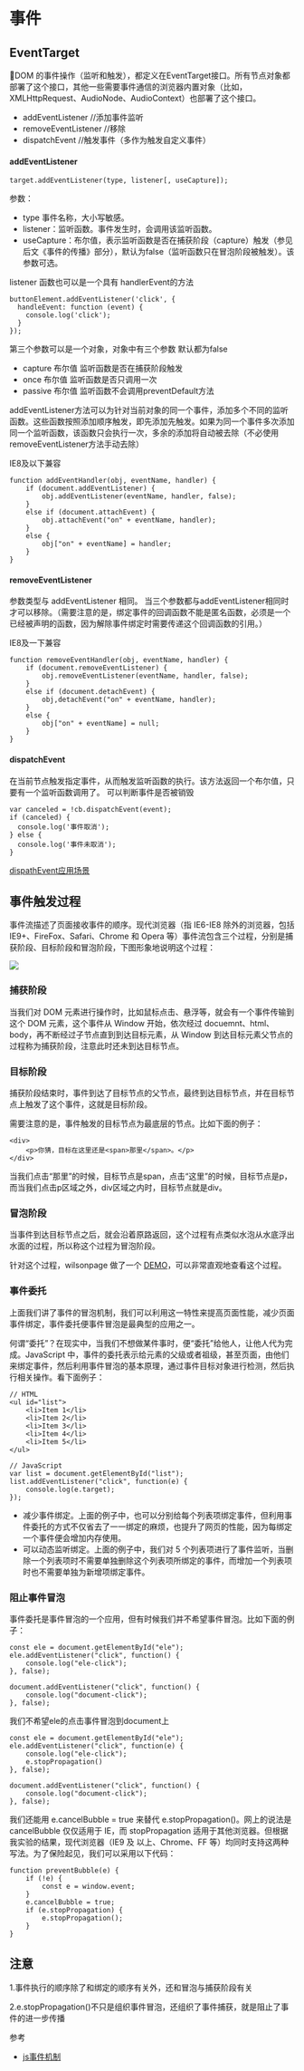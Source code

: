# 事件


## EventTarget

DOM 的事件操作（监听和触发），都定义在EventTarget接口。所有节点对象都部署了这个接口，其他一些需要事件通信的浏览器内置对象（比如，XMLHttpRequest、AudioNode、AudioContext）也部署了这个接口。

* addEventListener  //添加事件监听
* removeEventListener //移除
* dispatchEvent //触发事件（多作为触发自定义事件）

#### addEventListener

```
target.addEventListener(type, listener[, useCapture]);
```
参数：
* type 事件名称，大小写敏感。
* listener：监听函数。事件发生时，会调用该监听函数。
* useCapture：布尔值，表示监听函数是否在捕获阶段（capture）触发（参见后文《事件的传播》部分），默认为false（监听函数只在冒泡阶段被触发）。该参数可选。

listener 函数也可以是一个具有 handlerEvent的方法
```
buttonElement.addEventListener('click', {
  handleEvent: function (event) {
    console.log('click');
  }
});
```

第三个参数可以是一个对象，对象中有三个参数 默认都为false

* capture 布尔值  监听函数是否在捕获阶段触发
* once 布尔值 监听函数是否只调用一次
* passive 布尔值 监听函数不会调用preventDefault方法

addEventListener方法可以为针对当前对象的同一个事件，添加多个不同的监听函数。这些函数按照添加顺序触发，即先添加先触发。如果为同一个事件多次添加同一个监听函数，该函数只会执行一次，多余的添加将自动被去除（不必使用removeEventListener方法手动去除）

IE8及以下兼容

```
function addEventHandler(obj, eventName, handler) {
    if (document.addEventListener) {
        obj.addEventListener(eventName, handler, false);
    }
    else if (document.attachEvent) {
        obj.attachEvent("on" + eventName, handler);
    }    
    else {
        obj["on" + eventName] = handler;
    }
}
```

#### removeEventListener

参数类型与 addEventListener 相同。
当三个参数都与addEventListener相同时才可以移除。（需要注意的是，绑定事件的回调函数不能是匿名函数，必须是一个已经被声明的函数，因为解除事件绑定时需要传递这个回调函数的引用。）

IE8及一下兼容

```
function removeEventHandler(obj, eventName, handler) {
    if (document.removeEventListener) {
        obj.removeEventListener(eventName, handler, false);
    }
    else if (document.detachEvent) {
        obj,detachEvent("on" + eventName, handler);
    }
    else {
        obj["on" + eventName] = null;
    }
}
```

#### dispatchEvent

在当前节点触发指定事件，从而触发监听函数的执行。该方法返回一个布尔值，只要有一个监听函数调用了。
可以判断事件是否被销毁
```
var canceled = !cb.dispatchEvent(event);
if (canceled) {
  console.log('事件取消');
} else {
  console.log('事件未取消');
}
```
[dispathEvent应用场景](https://juejin.im/entry/5ad070b56fb9a028db591d49)


## 事件触发过程

事件流描述了页面接收事件的顺序。现代浏览器（指 IE6-IE8 除外的浏览器，包括 IE9+、FireFox、Safari、Chrome 和 Opera 等）事件流包含三个过程，分别是捕获阶段、目标阶段和冒泡阶段，下图形象地说明这个过程：

![](https://segmentfault.com/img/bVvdpE)

### 捕获阶段

当我们对 DOM 元素进行操作时，比如鼠标点击、悬浮等，就会有一个事件传输到这个 DOM 元素，这个事件从 Window 开始，依次经过 docuemnt、html、body，再不断经过子节点直到到达目标元素，从 Window 到达目标元素父节点的过程称为捕获阶段，注意此时还未到达目标节点。

### 目标阶段

捕获阶段结束时，事件到达了目标节点的父节点，最终到达目标节点，并在目标节点上触发了这个事件，这就是目标阶段。

需要注意的是，事件触发的目标节点为最底层的节点。比如下面的例子：
```
<div>
    <p>你猜，目标在这里还是<span>那里</span>。</p>
</div>
```
当我们点击“那里”的时候，目标节点是span，点击“这里”的时候，目标节点是p，而当我们点击p区域之外，div区域之内时，目标节点就是div。

### 冒泡阶段

当事件到达目标节点之后，就会沿着原路返回，这个过程有点类似水泡从水底浮出水面的过程，所以称这个过程为冒泡阶段。

针对这个过程，wilsonpage 做了一个 [DEMO](http://jsbin.com/exezex/4/edit?css,js,output)，可以非常直观地查看这个过程。

### 事件委托

上面我们讲了事件的冒泡机制，我们可以利用这一特性来提高页面性能，减少页面事件绑定，事件委托便事件冒泡是最典型的应用之一。

何谓“委托”？在现实中，当我们不想做某件事时，便“委托”给他人，让他人代为完成。JavaScript 中，事件的委托表示给元素的父级或者祖级，甚至页面，由他们来绑定事件，然后利用事件冒泡的基本原理，通过事件目标对象进行检测，然后执行相关操作。看下面例子：

```
// HTML
<ul id="list">
    <li>Item 1</li>
    <li>Item 2</li>
    <li>Item 3</li>
    <li>Item 4</li>
    <li>Item 5</li>
</ul>

// JavaScript
var list = document.getElementById("list");
list.addEventListener("click", function(e) {
    console.log(e.target);
});
```

* 减少事件绑定。上面的例子中，也可以分别给每个列表项绑定事件，但利用事件委托的方式不仅省去了一一绑定的麻烦，也提升了网页的性能，因为每绑定一个事件便会增加内存使用。
* 可以动态监听绑定。上面的例子中，我们对 5 个列表项进行了事件监听，当删除一个列表项时不需要单独删除这个列表项所绑定的事件，而增加一个列表项时也不需要单独为新增项绑定事件。

### 阻止事件冒泡

事件委托是事件冒泡的一个应用，但有时候我们并不希望事件冒泡。比如下面的例子：

```
const ele = document.getElementById("ele");
ele.addEventListener("click", function() {
    console.log("ele-click");
}, false);

document.addEventListener("click", function() {
    console.log("document-click");
}, false);
```
我们不希望ele的点击事件冒泡到document上
```
const ele = document.getElementById("ele");
ele.addEventListener("click", function(e) {
    console.log("ele-click");
    e.stopPropagation()
}, false);

document.addEventListener("click", function() {
    console.log("document-click");
}, false);
```
我们还能用 e.cancelBubble = true 来替代 e.stopPropagation()。网上的说法是 cancelBubble 仅仅适用于 IE，而 stopPropagation 适用于其他浏览器。但根据我实验的结果，现代浏览器（IE9 及 以上、Chrome、FF 等）均同时支持这两种写法。为了保险起见，我们可以采用以下代码：
```
function preventBubble(e) {
    if (!e) {
        const e = window.event;
    }
    e.cancelBubble = true;
    if (e.stopPropagation) {
        e.stopPropagation();
    }
}
```

## 注意

1.事件执行的顺序除了和绑定的顺序有关外，还和冒泡与捕获阶段有关

2.e.stopPropagation()不只是组织事件冒泡，还组织了事件捕获，就是阻止了事件的进一步传播

参考

* [js事件机制](https://www.barretlee.com/blog/2014/02/17/cb-problem-javascript-event/)